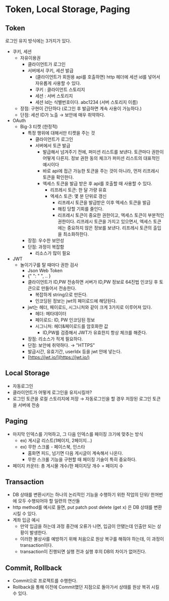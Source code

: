 # Token, Local Storage, Paging

## Token

로그인 유지 방식에는 3가지가 있다.

- 쿠키, 세션
    - 자유이용권
        - 클라이언트가 로그인
        - 서버에서 쿠키, 세션 발급
            - (클라이언트가 회원용 api를 호출하면) http 헤더에 세션 id를 넣어서 자유롭게 사용할 수 있다.
            - 쿠키 : 클라이언트 스토리지
            - 세션 : 서버 스토리지
            - 세션 Id는 식별번호이다. abc1234 (서버 스토리지 이름)
    - 장점: 구현이 간단하다 (로그인 후 발급하면 계속 사용이 가능하다.)
    - 단점: 세션 ID가 노출 → 보안에 매우 취약하다.
- OAuth
    - Big-3 티켓 (한정적)
        - 특정 행위에 대해서만 티켓을 주는 것
            - 클라이언트가 로그인
            - 서버에서 토큰 발급
                - 발급해서 넘겨주기 전에, 퍼미션 리스트를 보낸다. 토큰마다 권한이 어떻게 다른지. 정보 권한 동의 체크가 퍼미션 리스트의 대표적인 예시이다
                - 바로 api에 접근 가능한 토큰을 주는 것이 아니라, 먼저 리프레시 토큰을 확인한다.
                - 엑세스 토큰을 발급 받은 후 api를 호출할 때 사용할 수 있다.
                    - 리프레시 토큰: 한 달 가량 유효
                    - 엑세스 토큰: 몇 분 단위로 갱신
                        - 리프레시 토큰을 발급받은 이후 엑세스 토큰을 발급
                        - 해킹 당할 기회를 줄인다.
                        - 리프레시 토큰이 중요한 권한이고, 엑세스 토큰이 부분적인 권한이다. 리프레시 토큰을 가지고 있으면서, 엑세스 토큰에는 중요하지 않은 정보를 보낸다. 리프레시 토큰의 출입을 최소화하한다.
        - 장점: 우수한 보안성
        - 단점: 과정이 복잡함
            - 리소스가 많이 필요
- JWT
    - 놀이기구를 탈 때마다 권한 검사
        - Json Web Token
        - {" ": " ", .. }
        - 클라이언트가 ID,PW 전송하면 서버가 ID,PW 정보로 64진법 인코딩 후 토큰으로 만들어서 전송한다.
            - 복잡하게 string으로 만든다.
            - 인코딩된 정보는 jwt의 페이로드에 해당된다.
        - jwt는 헤더, 페이로드, 시그니처와 같이 크게 3가지로 이루어져 있다.
            - 헤더: 메타데이터
            - 페이로드: ID, PW 인코딩된 정보
            - 시그니처: 헤더&페이로드를 암호화한 값
                - ID,PW를 검증해서 JWT가 유효한지 항상 체크를 해준다.
        - 장점: 리소스가 적게 필요하다.
        - 단점: 보안에 취약하다. → "HTTPS"
        - 발급시간, 유효기간, userIdx 등을 jwt 안에 넣는다.
        - [https://jwt.io/](https://jwt.io/)

## Local Storage

- 자동로그인
- 클라이언트가 어떻게 로그인을 유지시킬까?
- 로그인 토큰을 로컬 스토리지에 저장 → 자동로그인을 할 경우 저장된 로그인 토큰을 서버에 전송

## Paging

- 마지막 인덱스를 기억하고, 그 다음 인덱스를 페이징 크기에 맞추는 방식
    - ex) 게시글 리스트(1페이지, 2페이지...)
    - ex) 무한 스크롤 - 페이스북, 인스타
        - 홈화면 피드, 넘기면 다음 게시글이 계속해서 나온다.
        - 무한 스크롤 기능을 구현할 때 페이징 기술이 특히 중요하다.
- 페이지 카운터: 총 게시물 개수/한 페이지당 개수 = 페이지 수

## Transaction

- DB 상태를 변환시키는 하나의 논리적인 기능을 수행하기 위한 작업의 단위/ 한꺼번에 모두 수행되어야 할 일련의 연산들
- http method를 예시로 들면, put patch post delete (get x) 은 DB 상태를 변환시킬 수 있다.
- 계좌 입금 예시
    - 만약 입금을 하는데 과정 중간에 오류가 나면, 입금이 안됐는데 인출만 되는 상황이 발생한다.
    - 이러한 불상사를 예방하기 위해 처음으로 원상 복구를 해줘야 하는데, 이 과정이 transaction이다.
    - transaction이 진행되면 실행 전과 실행 후의 DB의 차이가 없어진다.

## Commit, Rollback

- Commit으로 프로젝트를 수행한다.
- Rollback을 통해 이전에 Commit했던 지점으로 돌아가서 상태를 원상 복귀 시킬 수 있다.